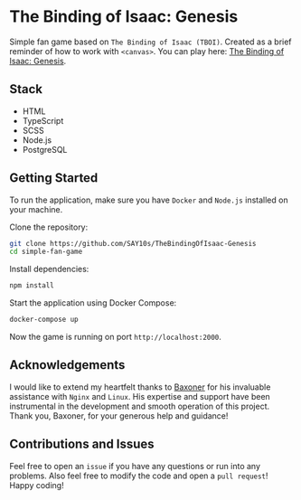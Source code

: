 # The Binding of Isaac: Genesis

Simple fan game based on `The Binding of Isaac (TBOI)`. Created as a brief reminder of how to work with `<canvas>`. You can play here: [The Binding of Isaac: Genesis](https://isaac.nikodemmajzner.pl).

## Stack

- HTML
- TypeScript
- SCSS
- Node.js
- PostgreSQL

## Getting Started

To run the application, make sure you have `Docker` and `Node.js` installed on your machine.

Clone the repository:

```bash
git clone https://github.com/SAY10s/TheBindingOfIsaac-Genesis
cd simple-fan-game
```

Install dependencies:

```bash
npm install
```

Start the application using Docker Compose:

```bash
docker-compose up
```

Now the game is running on port `http://localhost:2000`.

## Acknowledgements

I would like to extend my heartfelt thanks to [Baxoner](https://github.com/Baxoner) for his invaluable assistance with `Nginx` and `Linux`. His expertise and support have been instrumental in the development and smooth operation of this project. Thank you, Baxoner, for your generous help and guidance!

## Contributions and Issues

Feel free to open an `issue` if you have any questions or run into any problems. Also feel free to modify the code and open a `pull request`! Happy coding!
